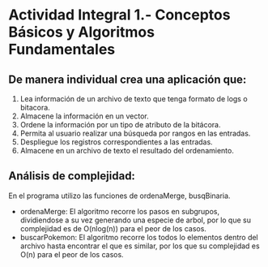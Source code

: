 # Actividad Integral 1.- Conceptos Básicos y Algoritmos Fundamentales

## De manera individual crea una aplicación que:
1. Lea información de un archivo de texto que tenga formato de logs o bitacora.
2. Almacene la información en un vector.
3. Ordene la información por un tipo de atributo de la bitácora.
4. Permita al usuario realizar una búsqueda por rangos en las entradas.
5. Despliegue los registros correspondientes a las entradas.
6. Almacene en un archivo de texto el resultado del ordenamiento.

## Análisis de complejidad: 
En el programa utilizo las funciones de ordenaMerge, busqBinaria.
- ordenaMerge: El algoritmo recorre los pasos en subgrupos, dividiendose a su vez generando una especie de arbol, por lo que su complejidad es de O(nlog(n)) para el peor de los casos.
- buscarPokemon: El algoritmo recorre los todos lo elementos dentro del archivo hasta encontrar el que es similar, por los que su complejidad es O(n) para el peor de los casos.
